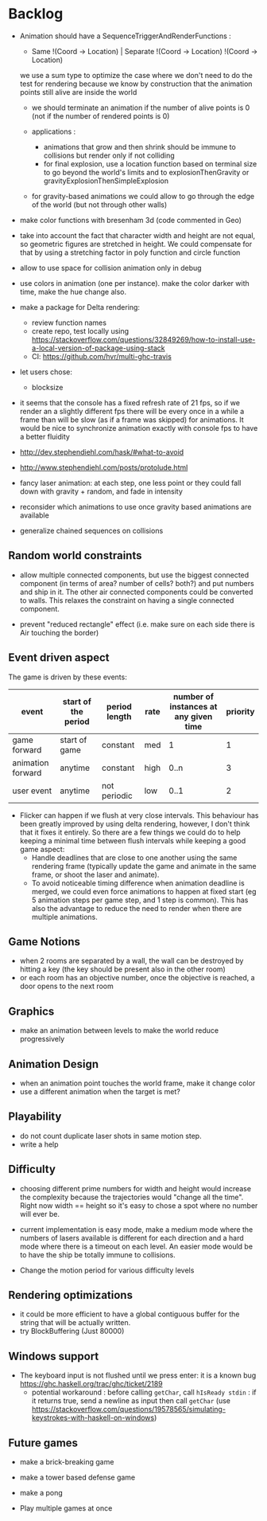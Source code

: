 
# Backlog

- Animation should have a SequenceTriggerAndRenderFunctions :
  -   Same !(Coord -> Location)
    | Separate !(Coord -> Location) !(Coord -> Location)

    we use a sum type to optimize the case where we don't need to do the test for rendering
    because we know by construction that the animation points still alive are inside the world

  - we should terminate an animation if the number of alive points is 0 (not if the number of rendered points is 0)

  - applications :
    - animations that grow and then shrink should be immune to collisions but render only if not colliding
    - for final explosion, use a location function based on terminal size to go beyond the world's limits
      and to explosionThenGravity or gravityExplosionThenSimpleExplosion

  - for gravity-based animations we could allow to go through the edge of the world (but not through other walls)

- make color functions with bresenham 3d (code commented in Geo)

- take into account the fact that character width and height are not equal,
so geometric figures are stretched in height. We could compensate for that by using
a stretching factor in poly function and circle function

- allow to use space for collision animation only in debug

- use colors in animation (one per instance). make the color darker with time, make the hue change also.

- make a package for Delta rendering:
  - review function names
  - create repo, test locally using https://stackoverflow.com/questions/32849269/how-to-install-use-a-local-version-of-package-using-stack
  - CI: https://github.com/hvr/multi-ghc-travis

- let users chose:
  - blocksize

- it seems that the console has a fixed refresh rate of 21 fps, so if we render an a slightly different fps
there will be every once in a while a frame than will be slow (as if a frame was skipped) for animations.
It would be nice to synchronize animation exactly with console fps to have a better fluidity

- http://dev.stephendiehl.com/hask/#what-to-avoid

- http://www.stephendiehl.com/posts/protolude.html

- fancy laser animation: at each step, one less point or they could fall down with gravity + random, and fade in intensity

- reconsider which animations to use once gravity based animations are available
- generalize chained sequences on collisions

## Random world constraints

- allow multiple connected components, but use the biggest connected component
(in terms of area? number of cells? both?) and put numbers and ship in it.
The other air connected components could be converted to walls.
This relaxes the constraint on having a single connected component.

- prevent "reduced rectangle" effect (i.e. make sure on each side there is Air touching the border)

## Event driven aspect
The game is driven by these events:

|event            |start of the period|period length|rate|number of instances at any given time|priority|
|-----------------|-------------------|-------------|----|-------------------------------------|--------|
|game forward     |start of game      |constant     |med |1                                    |1       |
|animation forward|anytime            |constant     |high|0..n                                 |3       |
|user event       |anytime            |not periodic |low |0..1                                 |2       |

- Flicker can happen if we flush at very close intervals. This behaviour has been greatly improved
by using delta rendering, however, I don't think that it fixes it entirely. So there are a few
things we could do to help keeping a minimal time between flush intervals while keeping a good
game aspect:
  - Handle deadlines that are close to one another using the same rendering frame (typically update
the game and animate in the same frame, or shoot the laser and animate).
  - To avoid noticeable timing difference when animation deadline is merged, we could even force animations
to happen at fixed start (eg 5 animation steps per game step, and 1 step is common). This has also
the advantage to reduce the need to render when there are multiple animations.

## Game Notions
- when 2 rooms are separated by a wall, the wall can be destroyed by
hitting a key (the key should be present also in the other room)
- or each room has an objective number, once the objective is reached, a door opens to the next room

## Graphics
- make an animation between levels to make the world reduce progressively

## Animation Design
- when an animation point touches the world frame, make it change color
- use a different animation when the target is met?

## Playability
- do not count duplicate laser shots in same motion step.
- write a help

## Difficulty
- choosing different prime numbers for width and height would increase the complexity
because the trajectories would "change all the time". Right now width == height so it's easy to chose
a spot where no number will ever be.
- current implementation is easy mode, make a medium mode where the
numbers of lasers available is different for each direction
and a hard mode where there is a timeout on each level.
An easier mode would be to have the ship be totally immune to collisions.

- Change the motion period for various difficulty levels

## Rendering optimizations
- it could be more efficient to have a global contiguous buffer for the string that will be actually written.
- try BlockBuffering (Just 80000)

## Windows support

- The keyboard input is not flushed until we press enter: it is a known bug
    https://ghc.haskell.org/trac/ghc/ticket/2189
  - potential workaround :
  before calling `getChar`, call `hIsReady stdin` : if it returns true,
    send a newline as input then call `getChar` (use https://stackoverflow.com/questions/19578565/simulating-keystrokes-with-haskell-on-windows)

## Future games
- make a brick-breaking game
- make a tower based defense game
- make a pong

- Play multiple games at once
